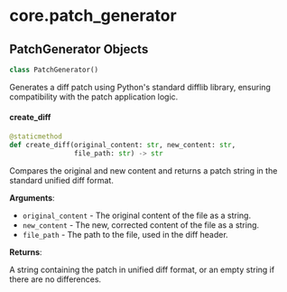 <a id="core.patch_generator"></a>

# core.patch\_generator

<a id="core.patch_generator.PatchGenerator"></a>

## PatchGenerator Objects

```python
class PatchGenerator()
```

Generates a diff patch using Python's standard difflib library, ensuring
compatibility with the patch application logic.

<a id="core.patch_generator.PatchGenerator.create_diff"></a>

#### create\_diff

```python
@staticmethod
def create_diff(original_content: str, new_content: str,
                file_path: str) -> str
```

Compares the original and new content and returns a patch string
in the standard unified diff format.

**Arguments**:

- `original_content` - The original content of the file as a string.
- `new_content` - The new, corrected content of the file as a string.
- `file_path` - The path to the file, used in the diff header.
  

**Returns**:

  A string containing the patch in unified diff format, or an empty string
  if there are no differences.

